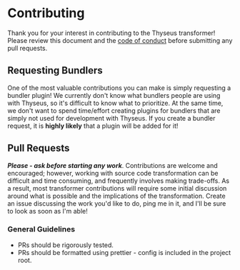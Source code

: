 # Contributing

Thank you for your interest in contributing to the Thyseus transformer! Please
review this document and the [code of conduct](./CODE_OF_CONDUCT.md) before
submitting any pull requests.

## Requesting Bundlers

One of the most valuable contributions you can make is simply requesting a
bundler plugin! We currently don't know what bundlers people are using with
Thyseus, so it's difficult to know what to prioritize. At the same time, we
don't want to spend time/effort creating plugins for bundlers that are simply
not used for development with Thyseus. If you create a bundler request, it is
**highly likely** that a plugin will be added for it!

## Pull Requests

**_Please - ask before starting any work_**. Contributions are welcome and
encouraged; however, working with source code transformation can be difficult
and time consuming, and frequently involves making trade-offs. As a result, most
transformer contributions will require some initial discussion around what is
possible and the implications of the transformation. Create an issue discussing
the work you'd like to do, ping me in it, and I'll be sure to look as soon as
I'm able!

### General Guidelines

-   PRs should be rigorously tested.
-   PRs should be formatted using prettier - config is included in the project
    root.
